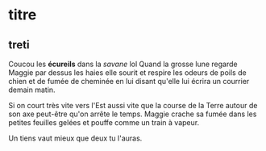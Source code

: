 # titre
## treti

Coucou les **écureils** dans la *savane* lol
Quand la grosse lune regarde Maggie par dessus les haies elle sourit et respire les odeurs de poils de chien et de fumée de cheminée en lui disant qu'elle lui écrira un courrier demain matin.

Si on court très vite vers l'Est aussi vite que la course de la Terre autour de son axe peut-être qu'on arrête le temps. Maggie crache sa fumée dans les petites feuilles gelées et pouffe comme un train à vapeur.

Un tiens vaut mieux que deux tu l'auras.